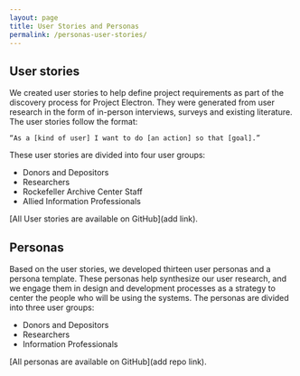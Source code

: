 ```yaml
---
layout: page
title: User Stories and Personas
permalink: /personas-user-stories/
---
```


## User stories

We created user stories to help define project requirements as part of the discovery process for Project Electron. They were generated from user research in the form of in-person interviews, surveys and existing literature. The user stories follow the format:

`“As a [kind of user] I want to do [an action] so that [goal].”`

These user stories are divided into four user groups:

  - Donors and Depositors
  - Researchers
  - Rockefeller Archive Center Staff
  - Allied Information Professionals

[All User stories are available on GitHub](add link).

## Personas

Based on the user stories, we developed thirteen user personas and a persona template. These personas help synthesize our user research, and we engage them in design and development processes as a strategy to center the people who will be using the systems. The personas are divided into three user groups:

  - Donors and Depositors
  - Researchers
  - Information Professionals

  [All personas are available on GitHub](add repo link).
